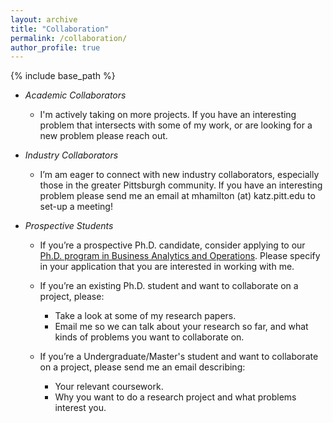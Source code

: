 ```yaml
---
layout: archive
title: "Collaboration"
permalink: /collaboration/
author_profile: true
---
```


{% include base_path %}
* *Academic Collaborators*
  * I'm actively taking on more projects. If you have an interesting problem that intersects with some of my work, or are looking for a new problem please reach out.

* *Industry Collaborators*
  * I’m am eager to connect with new  industry collaborators, especially those in the greater Pittsburgh community. If you have an interesting problem please send me an email at mhamilton (at) katz.pitt.edu to set-up a meeting!
  
* *Prospective Students*
  * If you’re a prospective Ph.D. candidate, consider applying to our [Ph.D. program in Business Analytics and Operations](https://www.katz.business.pitt.edu/academics/phd/phd-bao). Please specify in your application that you are interested in working with me.


  * If you’re an existing Ph.D. student and want to collaborate on a project, please:
    * Take a look at some of my research papers.
    * Email me so we can talk about your research so far, and what kinds of problems you want to collaborate on.

  * If you’re a Undergraduate/Master's student and want to collaborate on a project, please send me an email describing:
    * Your relevant coursework.
    * Why you want to do a research project and what problems interest you.
